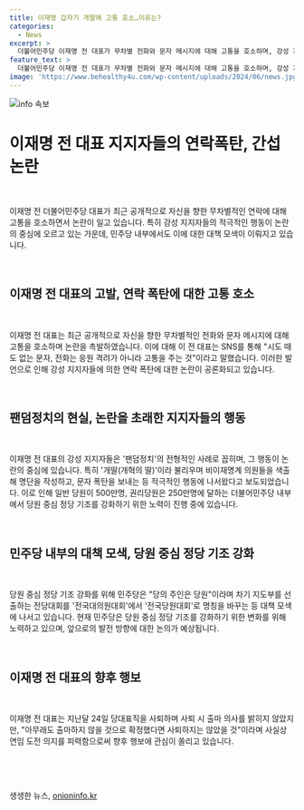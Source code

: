 ```yaml
---
title: 이재명 갑자기 개딸에 고통 호소…이유는?
categories:
  - News
excerpt: >
  더불어민주당 이재명 전 대표가 무차별 전화와 문자 메시지에 대해 고통을 호소하며, 강성 지지자들의 적극적인 행동을 언급했다. 그는 지지자들에 대한 고통스러운 연락 폭탄을 언급하고, 민주당의 당원 중심 정당 기조를 강화하고 있다고 밝혔다. 또한, 이 전 대표는 출마하지 않을 것으로 확정했지만 실질적인 연임 도전 뜻을 밝혔다.
feature_text: >
  더불어민주당 이재명 전 대표가 무차별 전화와 문자 메시지에 대해 고통을 호소하며, 강성 지지자들의 적극적인 행동을 언급했다. 그는 지지자들에 대한 고통스러운 연락 폭탄을 언급하고, 민주당의 당원 중심 정당 기조를 강화하고 있다고 밝혔다. 또한, 이 전 대표는 출마하지 않을 것으로 확정했지만 실질적인 연임 도전 뜻을 밝혔다.
image: 'https://www.behealthy4u.com/wp-content/uploads/2024/06/news.jpg'
---
```


<p><img src="https://www.behealthy4u.com/wp-content/uploads/2024/06/news.jpg" alt="info 속보" /></p>

<h1><b>이재명 전 대표 지지자들의 연락폭탄, 간섭 논란</b></h1>

<p data-ke-size="size16">&nbsp;</p>

<p>이재명 전 더불어민주당 대표가 최근 공개적으로 자신을 향한 무차별적인 연락에 대해 고통을 호소하면서 논란이 일고 있습니다. 특히 강성 지지자들의 적극적인 행동이 논란의 중심에 오르고 있는 가운데, 민주당 내부에서도 이에 대한 대책 모색이 이뤄지고 있습니다.</p>

<p data-ke-size="size16">&nbsp;</p>

<h2 data-ke-size="size26">이재명 전 대표의 고발, 연락 폭탄에 대한 고통 호소</h2>

<p data-ke-size="size16">&nbsp;</p>

<p>이재명 전 대표는 최근 공개적으로 자신을 향한 무차별적인 전화와 문자 메시지에 대해 고통을 호소하며 논란을 촉발하였습니다. 이에 대해 이 전 대표는 SNS를 통해 "시도 때도 없는 문자, 전화는 응원 격려가 아니라 고통을 주는 것"이라고 말했습니다. 이러한 발언으로 인해 강성 지지자들에 의한 연락 폭탄에 대한 논란이 공론화되고 있습니다.</p>

<p data-ke-size="size16">&nbsp;</p>

<h2 data-ke-size="size26">팬덤정치의 현실, 논란을 초래한 지지자들의 행동</h2>

<p data-ke-size="size16">&nbsp;</p>

<p>이재명 전 대표의 강성 지지자들은 '팬덤정치'의 전형적인 사례로 꼽히며, 그 행동이 논란의 중심에 있습니다. 특히 '개딸(개혁의 딸)'이라 불리우며 비이재명계 의원들을 색출해 명단을 작성하고, 문자 폭탄을 보내는 등 적극적인 행동에 나서왔다고 보도되었습니다. 이로 인해 일반 당원이 500만명, 권리당원은 250만명에 달하는 더불어민주당 내부에서 당원 중심 정당 기조를 강화하기 위한 노력이 진행 중에 있습니다.</p>

<p data-ke-size="size16">&nbsp;</p>

<h2 data-ke-size="size26">민주당 내부의 대책 모색, 당원 중심 정당 기조 강화</h2>

<p data-ke-size="size16">&nbsp;</p>

<p>당원 중심 정당 기조 강화를 위해 민주당은 "당의 주인은 당원"이라며 차기 지도부를 선출하는 전당대회를 '전국대의원대회'에서 '전국당원대회'로 명칭을 바꾸는 등 대책 모색에 나서고 있습니다. 현재 민주당은 당원 중심 정당 기조를 강화하기 위한 변화를 위해 노력하고 있으며, 앞으로의 발전 방향에 대한 논의가 예상됩니다.</p>

<p data-ke-size="size16">&nbsp;</p>

<h2 data-ke-size="size26">이재명 전 대표의 향후 행보</h2>

<p data-ke-size="size16">&nbsp;</p>

<p>이재명 전 대표는 지난달 24일 당대표직을 사퇴하며 사퇴 시 출마 의사를 밝히지 않았지만, "아무래도 출마하지 않을 것으로 확정했다면 사퇴하지는 않았을 것"이라며 사실상 연임 도전 의지를 피력함으로써 향후 행보에 관심이 쏠리고 있습니다.</p>

<p data-ke-size="size16">&nbsp;</p>

<p data-ke-size="size16">&nbsp;</p>
생생한 뉴스, <a href="https://onioninfo.kr" rel="dofollow">onioninfo.kr</a>


